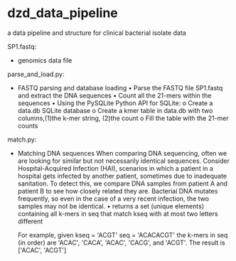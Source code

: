 # dzd_data_pipeline
a data pipeline and structure for clinical bacterial isolate data

SP1.fastq:
  - genomics data file

parse_and_load.py:
  - FASTQ parsing and database loading
    • Parse the FASTQ file SP1.fastq and extract the DNA sequences
    • Count all the 21-mers within the sequences
    • Using the PySQLite Python API for SQLite:
      o Create a data.db SQLite database
      o Create a kmer table in data.db with two columns,(1)the k-mer string, (2)the count 
      o Fill the table with the 21-mer counts
      
match.py:
  - Matching DNA sequences
  When comparing DNA sequencing, often we are looking for similar but not necessarily identical sequences. Consider Hospital-Acquired Infection (HAI), scenarios in which a patient in a hospital gets infected by another patient, sometimes due to inadequate sanitation. To detect this, we compare DNA samples from patient A and patient B to see how closely related they are. Bacterial DNA mutates frequently, so even in the case of a very recent infection, the two samples may not be identical.
    • returns a set (unique elements) containing all k-mers in seq that match kseq with at most two letters different

    For example, given
    kseq = 'ACGT' seq = 'ACACACGT'
    the k-mers in seq (in order) are 'ACAC', 'CACA', 'ACAC', 'CACG', and 'ACGT'. The result is ['ACAC', 'ACGT']

